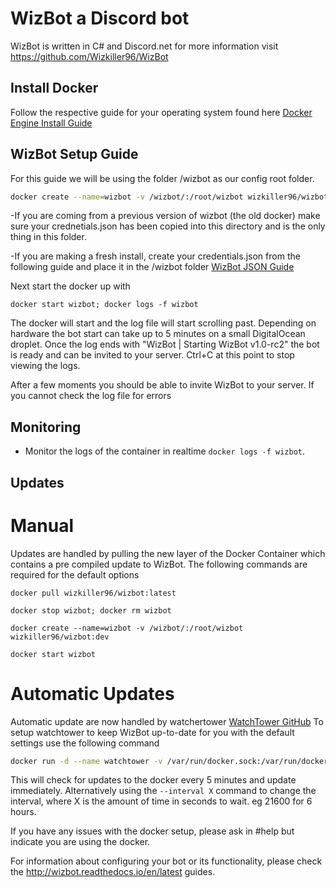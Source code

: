 # WizBot a Discord bot 
WizBot is written in C# and Discord.net for more information visit <https://github.com/Wizkiller96/WizBot>

## Install Docker
Follow the respective guide for your operating system found here [Docker Engine Install Guide](https://docs.docker.com/engine/installation/)

## WizBot Setup Guide
For this guide we will be using the folder /wizbot as our config root folder.

```bash
docker create --name=wizbot -v /wizbot/:/root/wizbot wizkiller96/wizbot:dev
```
-If you are coming from a previous version of wizbot (the old docker) make sure your crednetials.json has been copied into this directory and is the only thing in this folder. 

-If you are making a fresh install, create your credentials.json from the following guide and place it in the /wizbot folder [WizBot JSON Guide](http://wizbot.readthedocs.io/en/latest/JSON%20Explanations/)

Next start the docker up with 

`docker start wizbot; docker logs -f wizbot`

The docker will start and the log file will start scrolling past. Depending on hardware the bot start can take up to 5 minutes on a small DigitalOcean droplet.
Once the log ends with "WizBot | Starting WizBot v1.0-rc2" the bot is ready and can be invited to your server. Ctrl+C at this point to stop viewing the logs.

After a few moments you should be able to invite WizBot to your server. If you cannot check the log file for errors 

## Monitoring

* Monitor the logs of the container in realtime `docker logs -f wizbot`.

## Updates

# Manual
Updates are handled by pulling the new layer of the Docker Container which contains a pre compiled update to WizBot.
The following commands are required for the default options

`docker pull wizkiller96/wizbot:latest`

`docker stop wizbot; docker rm wizbot`

`docker create --name=wizbot -v /wizbot/:/root/wizbot wizkiller96/wizbot:dev`

`docker start wizbot`


# Automatic Updates
Automatic update are now handled by watchertower [WatchTower GitHub](https://github.com/CenturyLinkLabs/watchtower)
To setup watchtower to keep WizBot up-to-date for you with the default settings use the following command

```bash
docker run -d --name watchtower -v /var/run/docker.sock:/var/run/docker.sock centurylink/watchtower --cleanup wizbot
```

This will check for updates to the docker every 5 minutes and update immediately. Alternatively using the `--interval X` command to change the interval, where X is the amount of time in seconds to wait. eg 21600 for 6 hours.


If you have any issues with the docker setup, please ask in #help but indicate you are using the docker.

For information about configuring your bot or its functionality, please check the <http://wizbot.readthedocs.io/en/latest> guides.